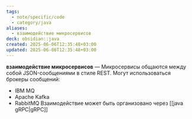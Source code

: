 ```yaml
---
tags:
  - note/specific/code
  - category/java
aliases:
  - взаимодействие микросервисов
deck: obsidian::java
created: 2025-06-06T12:35:48+03:00
updated: 2025-06-06T12:35:48+03:00
---
```


**взаимодействие микросервисов**
—
Микросервисы общаются между собой JSON-сообщениями в стиле REST. Могут использоваться брокеры сообщений:
- IBM MQ
- Apache Kafka
- RabbitMQ
Взаимодействие может быть организовано через [[java gRPC|gRPC]]

